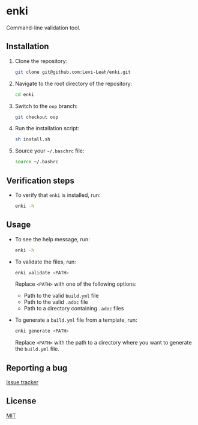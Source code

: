 # enki

Command-line validation tool.

## Installation

1. Clone the repository:
    ```bash
    git clone git@github.com:Levi-Leah/enki.git
    ```

1. Navigate to the root directory of the repository:
    ```bash
    cd enki
    ```

1. Switch to the `oop` branch:
    ```bash
    git checkout oop
    ```

1. Run the installation script:
    ```bash
    sh install.sh
    ```

1. Source your `~/.baschrc` file:
    ```bash
    source ~/.bashrc
    ```

## Verification steps

* To verify that `enki` is installed, run:
    ```bash
    enki -h
    ```

## Usage

* To see the help message, run:
    ```bash
    enki -h
    ```

* To validate the files, run:
    ```bash
    enki validate <PATH>
    ```
    Replace `<PATH>` with one of the following options:

    * Path to the valid `build.yml` file
    * Path to the valid `.adoc` file
    * Path to a directory containing `.adoc` files

* To generate a `build.yml` file from a template, run:
    ```bash
    enki generate <PATH>
    ```
    Replace `<PATH>` with the path to a directory where you want to generate the `build.yml` file.

## Reporting a bug
[Issue tracker](https://github.com/Levi-Leah/enki/issues)


## License
[MIT](https://choosealicense.com/licenses/mit/)
